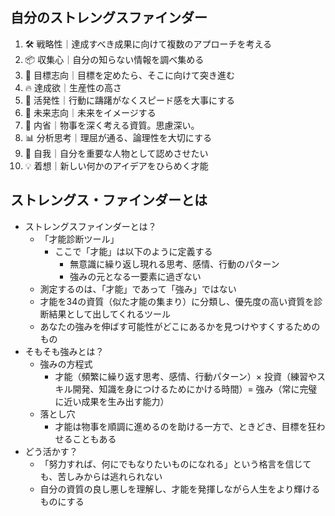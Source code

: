 ## 自分のストレングスファインダー
1. 🛠️ 戦略性｜達成すべき成果に向けて複数のアプローチを考える
2. 📦 収集心｜自分の知らない情報を調べ集める
3. 🥅 目標志向｜目標を定めたら、そこに向けて突き進む
4. 🔥 達成欲｜生産性の高さ
5. 💨 活発性｜行動に躊躇がなくスピード感を大事にする
6. 💭 未来志向｜未来をイメージする
7. 🤔 内省｜物事を深く考える資質。思慮深い。
8. 📊 分析思考｜理屈が通る、論理性を大切にする
9. 👣 自我｜自分を重要な人物として認めさせたい
10. 💡 着想｜新しい何かのアイデアをひらめく才能
## ストレングス・ファインダーとは
- ストレングスファインダーとは？
    - 「才能診断ツール」
        - ここで「才能」は以下のように定義する
            - 無意識に繰り返し現れる思考、感情、行動のパターン
            - 強みの元となる一要素に過ぎない
    - 測定するのは、「才能」であって「強み」ではない
    - 才能を34の資質（似た才能の集まり）に分類し、優先度の高い資質を診断結果として出してくれるツール
    - あなたの強みを伸ばす可能性がどこにあるかを見つけやすくするためのもの
- そもそも強みとは？
    - 強みの方程式
        - 才能（頻繁に繰り返す思考、感情、行動パターン）× 投資（練習やスキル開発、知識を身につけるためにかける時間）= 強み（常に完璧に近い成果を生み出す能力）
    - 落とし穴
        - 才能は物事を順調に進めるのを助ける一方で、ときどき、目標を狂わせることもある
- どう活かす？
    - 「努力すれば、何にでもなりたいものになれる」という格言を信じても、苦しみからは逃れられない
    - 自分の資質の良し悪しを理解し、才能を発揮しながら人生をより輝けるものにする